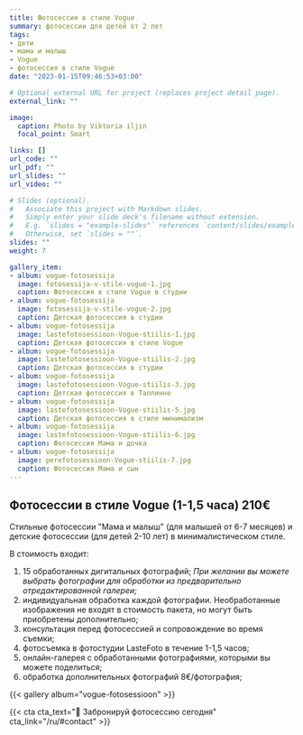 ```yaml
---
title: Фотосессия в стиле Vogue
summary: фотосессии для детей от 2 лет
tags:
- дети
- мама и малыш
- Vogue
- фотосессия в стиле Vogue
date: "2023-01-15T09:46:53+03:00"

# Optional external URL for project (replaces project detail page).
external_link: ""

image:
  caption: Photo by Viktoria iljin
  focal_point: Smart

links: []
url_code: ""
url_pdf: ""
url_slides: ""
url_video: ""

# Slides (optional).
#   Associate this project with Markdown slides.
#   Simply enter your slide deck's filename without extension.
#   E.g. `slides = "example-slides"` references `content/slides/example-slides.md`.
#   Otherwise, set `slides = ""`.
slides: ""
weight: 7

gallery_item:
- album: vogue-fotosessija
  image: fotosessija-v-stile-vogue-1.jpg
  caption: Фотосессия в стиле Vogue в студии 
- album: vogue-fotosessija
  image: fotosessija-v-stile-vogue-2.jpg
  caption: Детская фотосессия в студии 
- album: vogue-fotosessija
  image: lastefotosessioon-Vogue-stiilis-1.jpg
  caption: Детская фотосессия в стиле Vogue
- album: vogue-fotosessija
  image: lastefotosessioon-Vogue-stiilis-2.jpg
  caption: Детская фотосессия в студии
- album: vogue-fotosessija
  image: lastefotosessioon-Vogue-stiilis-3.jpg
  caption: Детская фотосессия в Таллинне
- album: vogue-fotosessija
  image: lastefotosessioon-Vogue-stiilis-5.jpg
  caption: Детская фотосессия в стиле минимализм
- album: vogue-fotosessija
  image: lastefotosessioon-Vogue-stiilis-6.jpg
  caption: Фотосессия Мама и дочка
- album: vogue-fotosessija
  image: perefotosessioon-Vogue-stiilis-7.jpg
  caption: Фотосессия Мама и сын
---
```

## Фотосессии в стиле Vogue (1-1,5 часа) **210**€

Стильные фотосессии "Мама и малыш" (для малышей от 6-7 месяцев) и детские фотосессии (для детей 2-10 лет) в минималистическом стиле. 

В стоимость входит:
1. 15 обработанных дигитальных фотографий; _При желании вы можете выбрать фотографии для обработки из предварительно отредактированной галереи;_
2. индивидуальная обработка каждой фотографии. Необработанные изображения не входят в стоимость пакета, но могут быть приобретены дополнительно;
3. консультация перед фотосессией и сопровождение во время съемки;
4. фотосъемка в фотостудии LasteFoto в течение 1-1,5 часов;
5. онлайн-галерея с обработанными фотографиями, которыми вы можете поделиться;
6. обработка дополнительных фотографий 8€/фотография;

{{< gallery album="vogue-fotosessioon" >}}

{{< cta cta_text="💛 Забронируй фотосессию сегодня" cta_link="/ru/#contact" >}}